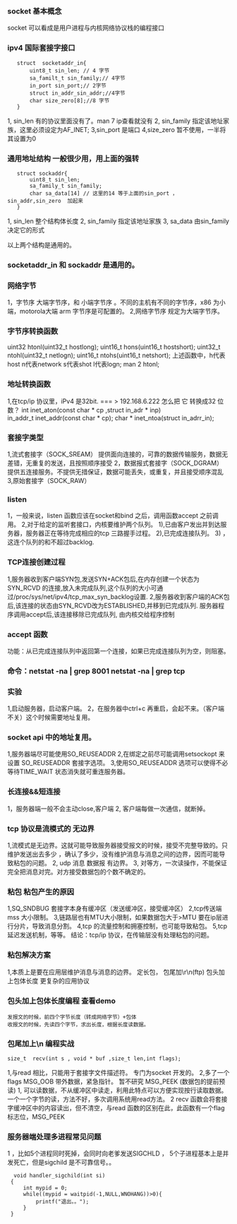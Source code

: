 ### socket 基本概念
socket 可以看成是用户进程与内核网络协议栈的编程接口
### ipv4 国际套接字接口
 ~~~
 	struct  socketaddr_in{
		uint8_t sin_len; // 4 字节
		sa_familt_t sin_family;// 4字节
		in_port sin_port;// 2字节
		struct in_addr_sin_addr;//4字节
		char size_zero[8];//8 字节
	}
 ~~~
1, sin_len 有的协议里面没有了。man 7 ip查看就没有 
2, sin_family 指定该地址家族，这里必须设定为AF_INET;
3,sin_port 是端口
4,size_zero 暂不使用，一半将其设置为0
### 通用地址结构 一般很少用，用上面的强转
 ~~~
 	struct sockaddr{
		uint8_t sin_len;
		sa_family_t sin_family;
		char sa_data[14] // 这里的14 等于上面的sin_port ，sin_addr,sin_zero	加起来
	}
 ~~~
 1, sin_len 整个结构体长度
 2, sin_family 指定该地址家族
 3, sa_data 由sin_family 决定它的形式

 以上两个结构是通用的。
### socketaddr_in 和 sockaddr 是通用的。
 
### 网络字节
 1，字节序 
  大端字节序，和 小端字节序 。不同的主机有不同的字节序，x86 为小端，motorola大端
  arm 字节序是可配置的。
 2,网络字节序 规定为大端字节序。

### 字节序转换函数
 uint32 htonl(uint32_t hostlong);
 uint16_t hons(uint16_t hostshort);
 uint32_t ntohl(uint32_t netlogn);
 uint16_t ntohs(uint16_t netshort);
 上述函数中，h代表host  n代表network  s代表shot l代表logn; man 2 htonl;
	
### 地址转换函数

1,在tcp/ip 协议里，iPv4 是32bit. === > 192.168.6.222 怎么把  它 转换成32 位数？
int inet_aton(const char * cp ,struct in_adr * inp)		
in_addr_t inet_addr(const char * cp);
char * inet_ntoa(struct in_adrr_in);

### 套接字类型
1,流式套接字（SOCK_SREAM）
提供面向连接的，可靠的数据传输服务，数据无差错，无重复的发送，且按照顺序接受
2，数据报式套接字（SOCK_DGRAM）
提供五连接服务。不提供无措保证，数据可能丢失，或重复，并且接受顺序混乱
3,原始套接字（SOCK_RAW）
### listen  
1，一般来说，listen 函数应该在socket和bind 之后，调用函数accept 之前调用。
2,对于给定的监听套接口，内核要维护两个队列。
	1),已由客户发出并到达服务器，服务器正在等待完成相应的tcp 三路握手过程。
	2),已完成连接队列。
	3) ，这连个队列的和不超过backlog.
### TCP连接创建过程
1,服务器收到客户端SYN包,发送SYN+ACK包后,在内存创建一个状态为SYN_RCVD
 的连接,放入未完成队列,这个队列的大小可通过/proc/sys/net/ipv4/tcp_max_syn_backlog设置.
2,服务器收到客户端的ACK包后,该连接的状态由SYN_RCVD改为ESTABLISHED,并移到已完成队列.
服务器程序调用accept后,该连接移除已完成队列, 由内核交给程序控制
### accept 函数
 功能：从已完成连接队列中返回第一个连接，如果已完成连接队列为空，则阻塞。
### 命令：netstat -na | grep 8001 netstat -na | grep tcp
### 实验 
1,启动服务器，启动客户端。
2，在服务器中ctrl+c 再重启，会起不来。（客户端不关）这个时候需要地址复用。
### socket api 中的地址复用。
1,服务器端尽可能使用SO_REUSEADDR
2,在绑定之前尽可能调用setsockopt 来设置 SO_REUSEADDR 套接字选项。
3,使用SO_REUSEADDR 选项可以使得不必等待TIME_WAIT 状态消失就可重连服务器。
### 长连接&&短连接
1，服务器端一般不会主动close,客户端
2, 客户端每做一次通信，就断掉。
### tcp 协议是流模式的 无边界
1,流模式是无边界。这就可能导致服务器接受报文的时候，接受不完整导致的。只维护发送出去多少
，确认了多少，没有维护消息与消息之间的边界，因而可能导致粘包的问题。
2, udp 消息 数据报 有边界。
3, 对等方，一次读操作，不能保证完全把消息对完。对方接受数据包的个数不确定的。
### 粘包 粘包产生的原因
1,SQ_SNDBUG 套接字本身有缓冲区（发送缓冲区，接受缓冲区）
2,tcp传送端mss 大小限制。
3,链路层也有MTU大小限制，如果数据包大于>MTU 要在ip层进行分片，导致消息分割。
4,tcp 的流量控制和拥塞控制，也可能导致粘包。
5,tcp 延迟发送机制，等等。
结论：tcp/ip 协议，在传输层没有处理粘包的问题。
### 粘包解决方案
1,本质上是要在应用层维护消息与消息的边界。
		定长包，
		包尾加\r\n(ftp)
		包头加上包体长度
		更复杂的应用协议
### 包头加上包体长度编程 查看demo
	发报文的时候，前四个字节长度（转成网络字节）+包体   
	收报文的时候，先读四个字节，求出长度，根据长度读数据。
### 包尾加上\n 编程实战
	size_t  recv(int s , void * buf ,size_t len,int flags);
1,与read 相比，只能用于套接字文件描述符。 专门为socket 开发的。
2,多了一个flags 
MSG_OOB 带外数据，紧急指针。 暂不研究
MSG_PEEK (数据包的提前预读)
1, 可以读数据，不从缓冲区中读走，利用此特点可以方便实现按行读取数据。
   一个一个字节的读，方法不好，多次调用系统用read方法。
2 recv 函数会将套接字缓冲区中的内容读出，但不清空，与read
   函数的区别在此，此函数有一个flag 标志位，MSG_PEEK
### 服务器端处理多进程常见问题
1 ，比如5个进程同时死掉，会同时向老爹发送SIGCHLD ，
5个子进程基本上是并发死亡，但是sigchild 是不可靠信号。。 
  ~~~
    void handler_sigchild(int si)
   {
	   int mypid = 0;
	   while((mypid = waitpid(-1,NULL,WNOHANG))>0){
		   printf("退出。。");
	   }
   }
  ~~~




